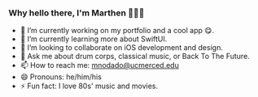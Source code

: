 ### Why hello there, I'm Marthen 🙋🏽‍♂️



- 🔭 I’m currently working on my portfolio and a cool app 😋. 
- 🌱 I’m currently learning more about SwiftUI.
- 👯 I’m looking to collaborate on iOS development and design.
- 💬 Ask me about drum corps, classical music, or Back To The Future.
- 📫 How to reach me: [mnodado@ucmerced.edu](mailto:mnodado@ucmerced.edu)
- 😄 Pronouns: he/him/his
- ⚡ Fun fact: I love 80s' music and movies.
